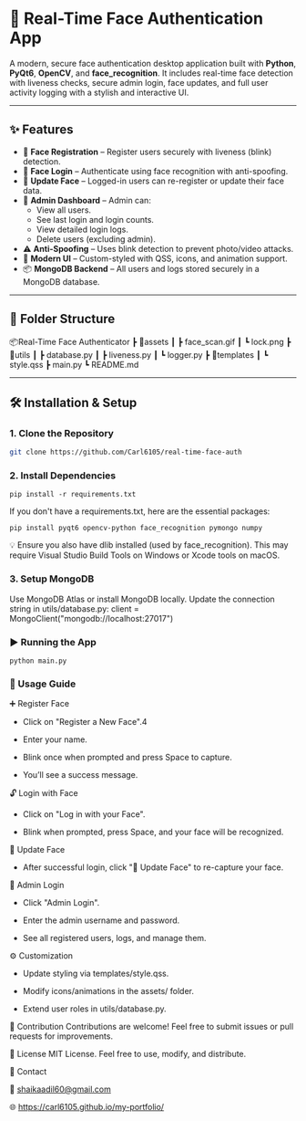 # 🔐 Real-Time Face Authentication App

A modern, secure face authentication desktop application built with **Python**, **PyQt6**, **OpenCV**, and **face_recognition**. It includes real-time face detection with liveness checks, secure admin login, face updates, and full user activity logging with a stylish and interactive UI.

---

## ✨ Features

- 👤 **Face Registration** – Register users securely with liveness (blink) detection.
- 🔐 **Face Login** – Authenticate using face recognition with anti-spoofing.
- 🔄 **Update Face** – Logged-in users can re-register or update their face data.
- 👮 **Admin Dashboard** – Admin can:
  - View all users.
  - See last login and login counts.
  - View detailed login logs.
  - Delete users (excluding admin).
- ⚠️ **Anti-Spoofing** – Uses blink detection to prevent photo/video attacks.
- 🎨 **Modern UI** – Custom-styled with QSS, icons, and animation support.
- 📦 **MongoDB Backend** – All users and logs stored securely in a MongoDB database.

---

## 📁 Folder Structure
📦Real-Time Face Authenticator
┣ 📁assets
┃ ┣ face_scan.gif
┃ ┗ lock.png
┣ 📁utils
┃ ┣ database.py
┃ ┣ liveness.py
┃ ┗ logger.py
┣ 📁templates
┃ ┗ style.qss
┣ main.py
┗ README.md

---

## 🛠️ Installation & Setup

### 1. Clone the Repository

```bash
git clone https://github.com/Carl6105/real-time-face-auth
```

### 2. Install Dependencies
```
pip install -r requirements.txt
```

If you don't have a requirements.txt, here are the essential packages:
```
pip install pyqt6 opencv-python face_recognition pymongo numpy
```
💡 Ensure you also have dlib installed (used by face_recognition). This may require Visual Studio Build Tools on Windows or Xcode tools on macOS.

### 3. Setup MongoDB
Use MongoDB Atlas or install MongoDB locally.
Update the connection string in utils/database.py:
client = MongoClient("mongodb://localhost:27017")

### ▶️ Running the App
```
python main.py
```

### 🧪 Usage Guide

➕ Register Face
- Click on "Register a New Face".4

- Enter your name.

- Blink once when prompted and press Space to capture.

- You’ll see a success message.


🔓 Login with Face
- Click on "Log in with your Face".

- Blink when prompted, press Space, and your face will be recognized.


🔄 Update Face
- After successful login, click "🔄 Update Face" to re-capture your face.


👮 Admin Login
- Click "Admin Login".

- Enter the admin username and password.

- See all registered users, logs, and manage them.


⚙️ Customization
- Update styling via templates/style.qss.

- Modify icons/animations in the assets/ folder.

- Extend user roles in utils/database.py.


🤝 Contribution
Contributions are welcome! Feel free to submit issues or pull requests for improvements.


📜 License
MIT License. Feel free to use, modify, and distribute.


📧 Contact

📩 shaikaadil60@gmail.com

🌐 https://carl6105.github.io/my-portfolio/
